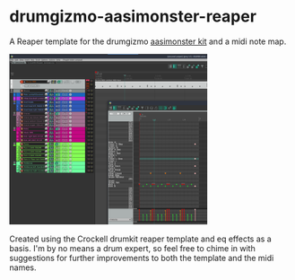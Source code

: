 # drumgizmo-aasimonster-reaper

A Reaper template for the drumgizmo [aasimonster kit](https://www.drumgizmo.org/wiki/doku.php?id=kits:the_aasimonster) and a midi note map.

<img src="screenshot.png" width="70%">

Created using the Crockell drumkit reaper template and eq effects as a basis. I'm by no means a drum expert, so feel free to chime in with suggestions for further improvements to both the template and the midi names.
